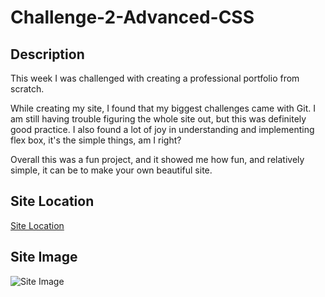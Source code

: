 # Challenge-2-Advanced-CSS

## Description 

This week I was challenged with creating a professional portfolio from scratch.

While creating my site, I found that my biggest challenges came with Git. I am still having trouble figuring the whole site out, but this was definitely good practice. I also found a lot of joy in understanding and implementing flex box, it's the simple things, am I right?

Overall this was a fun project, and it showed me how fun, and relatively simple, it can be to make your own beautiful site. 

## Site Location

[Site Location](https://abbycav7.github.io/Challenge-2-Advanced-CSS/.)

## Site Image
![Site Image]()
